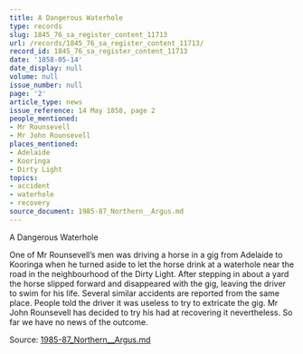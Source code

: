 ```yaml
---
title: A Dangerous Waterhole
type: records
slug: 1845_76_sa_register_content_11713
url: /records/1845_76_sa_register_content_11713/
record_id: 1845_76_sa_register_content_11713
date: '1858-05-14'
date_display: null
volume: null
issue_number: null
page: '2'
article_type: news
issue_reference: 14 May 1858, page 2
people_mentioned:
- Mr Rounsevell
- Mr John Rounsevell
places_mentioned:
- Adelaide
- Kooringa
- Dirty Light
topics:
- accident
- waterhole
- recovery
source_document: 1985-87_Northern__Argus.md
---
```


A Dangerous Waterhole

One of Mr Rounsevell’s men was driving a horse in a gig from Adelaide to Kooringa when he turned aside to let the horse drink at a waterhole near the road in the neighbourhood of the Dirty Light.  After stepping in about a yard the horse slipped forward and disappeared with the gig, leaving the driver to swim for his life.  Several similar accidents are reported from the same place.  People told the driver it was useless to try to extricate the gig.  Mr John Rounsevell has decided to try his had at recovering it nevertheless.  So far we have no news of the outcome.


Source: [1985-87_Northern__Argus.md](/downloads/markdown/1985-87_Northern__Argus.md)
